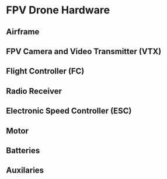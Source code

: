 # FPV Drone Hardware

## Airframe


## FPV Camera and Video Transmitter (VTX)


## Flight Controller (FC)


## Radio Receiver


## Electronic Speed Controller (ESC)


## Motor


## Batteries


## Auxilaries